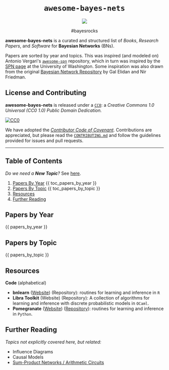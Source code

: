 <p align="center">
  <h1 align="center"><code>awesome-bayes-nets</code></h1>
</p>

<p align="center">
  <a href="https://awesome.re"><img src="https://awesome.re/badge.svg" /></a>
</p>

<p align="center">#bayesrocks</p>

**awesome-bayes-nets** is a curated and structured list of *Books*, *Research
Papers*, and *Software* for **Bayesian Networks** (BNs).

Papers are sorted by year and topics. This was inspired
(and modeled on) Antonio Vergari's
[`awesome-spn`](https://github.com/arranger1044/awesome-spn) repository, which
in turn was inspired by the [SPN page](http://spn.cs.washington.edu/) at the
University of Washington. Some inspiration was also drawn from the original
[Bayesian Network Repository](http://www.cs.huji.ac.il/~galel/Repository/)
by Gal Elidan and Nir Friedman.

## License and Contributing

**awesome-bayes-nets** is released under a
[`CC0`](https://creativecommons.org/publicdomain/zero/1.0/): a *Creative Commons
1.0 Universal (CC0 1.0) Public Domain Dedication.*

[![CC0](https://mirrors.creativecommons.org/presskit/buttons/88x31/svg/cc-zero.svg)](https://creativecommons.org/publicdomain/zero/1.0)

We have adopted the [*Contributor Code of Covenant*](.github/CODE_OF_CONDUCT.md).
Contributions are appreciated, but please read the
[`CONTRIBUTING.md`](.github/CONTRIBUTING.md) and follow the guidelines provided
for issues and pull requests.

---

## Table of Contents

*Do we need a __New Topic__?* See [here](.github/CONTRIBUTING.md#new-topics).

1. [Papers By Year](#papers-by-year)
{{ toc_papers_by_year }}
1. [Papers By Topic](#papers-by-topic)
{{ toc_papers_by_topic }}
1. [Resources](#resources)
1. [Further Reading](#further-reading)

## Papers by Year

{{ papers_by_year }}

## Papers by Topic

{{ papers_by_topic }}

## Resources

**Code** (alphabetical)

* **bnlearn** ([Website](http://www.bnlearn.com/)) (Repository): routines for learning and inference in `R`
* **Libra Toolkit** (Website) (Repository): A collection of algorithms for learning and inference with discrete probabilistic models in `OCaml`.
* **Pomegranate** ([Website](https://pomegranate.readthedocs.io/en/latest/index.html)) ([Repository](https://github.com/jmschrei/pomegranate)): routines for learning and inference in `Python`.

## Further Reading

*Topics not explicitly covered here, but related:*

* Influence Diagrams
* Causal Models
* [Sum-Product Networks / Arithmetic Circuits](https://github.com/arranger1044/awesome-spn)
